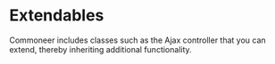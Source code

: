 # Extendables

Commoneer includes classes such as the Ajax controller that you can extend, thereby inheriting additional functionality.